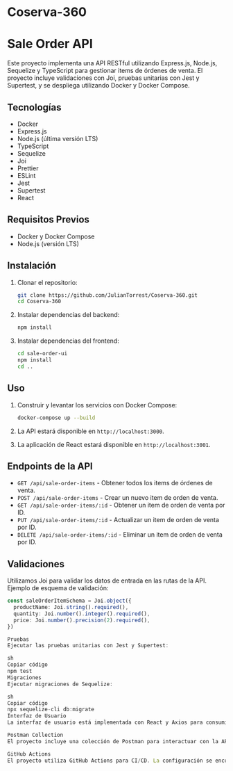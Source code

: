 # Coserva-360

# Sale Order API

Este proyecto implementa una API RESTful utilizando Express.js, Node.js, Sequelize y TypeScript para gestionar items de órdenes de venta. El proyecto incluye validaciones con Joi, pruebas unitarias con Jest y Supertest, y se despliega utilizando Docker y Docker Compose.

## Tecnologías

- Docker
- Express.js
- Node.js (última versión LTS)
- TypeScript
- Sequelize
- Joi
- Prettier
- ESLint
- Jest
- Supertest
- React

## Requisitos Previos

- Docker y Docker Compose
- Node.js (versión LTS)

## Instalación

1. Clonar el repositorio:

    ```sh
    git clone https://github.com/JulianTorrest/Coserva-360.git
    cd Coserva-360
    ```

2. Instalar dependencias del backend:

    ```sh
    npm install
    ```

3. Instalar dependencias del frontend:

    ```sh
    cd sale-order-ui
    npm install
    cd ..
    ```

## Uso

1. Construir y levantar los servicios con Docker Compose:

    ```sh
    docker-compose up --build
    ```

2. La API estará disponible en `http://localhost:3000`.

3. La aplicación de React estará disponible en `http://localhost:3001`.

## Endpoints de la API

- `GET /api/sale-order-items` - Obtener todos los items de órdenes de venta.
- `POST /api/sale-order-items` - Crear un nuevo item de orden de venta.
- `GET /api/sale-order-items/:id` - Obtener un item de orden de venta por ID.
- `PUT /api/sale-order-items/:id` - Actualizar un item de orden de venta por ID.
- `DELETE /api/sale-order-items/:id` - Eliminar un item de orden de venta por ID.

## Validaciones

Utilizamos Joi para validar los datos de entrada en las rutas de la API. Ejemplo de esquema de validación:

```typescript
const saleOrderItemSchema = Joi.object({
  productName: Joi.string().required(),
  quantity: Joi.number().integer().required(),
  price: Joi.number().precision(2).required(),
})

Pruebas
Ejecutar las pruebas unitarias con Jest y Supertest:

sh
Copiar código
npm test
Migraciones
Ejecutar migraciones de Sequelize:

sh
Copiar código
npx sequelize-cli db:migrate
Interfaz de Usuario
La interfaz de usuario está implementada con React y Axios para consumir la API. La aplicación lista todos los items de órdenes de venta.

Postman Collection
El proyecto incluye una colección de Postman para interactuar con la API. Importa el archivo collection.json en Postman para probar los endpoints.

GitHub Actions
El proyecto utiliza GitHub Actions para CI/CD. La configuración se encuentra en .github/workflows/ci.yml y ejecuta pruebas, verificaciones de estilo y construcción del proyecto en cada push o pull request a la rama main.

